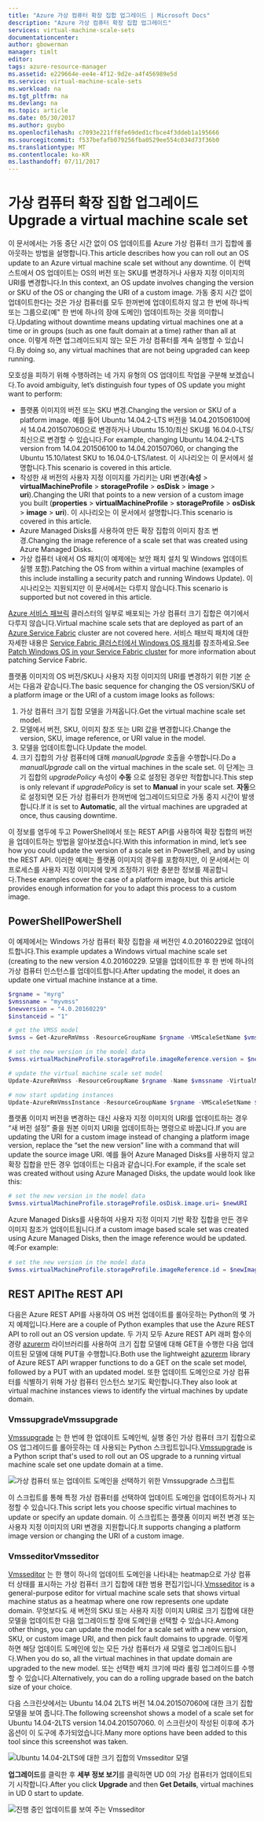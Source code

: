 ```yaml
---
title: "Azure 가상 컴퓨터 확장 집합 업그레이드 | Microsoft Docs"
description: "Azure 가상 컴퓨터 확장 집합 업그레이드"
services: virtual-machine-scale-sets
documentationcenter: 
author: gbowerman
manager: timlt
editor: 
tags: azure-resource-manager
ms.assetid: e229664e-ee4e-4f12-9d2e-a4f456989e5d
ms.service: virtual-machine-scale-sets
ms.workload: na
ms.tgt_pltfrm: na
ms.devlang: na
ms.topic: article
ms.date: 05/30/2017
ms.author: guybo
ms.openlocfilehash: c7093e221ff8fe69ded1cfbce4f3ddeb1a195666
ms.sourcegitcommit: f537befafb079256fba0529ee554c034d73f36b0
ms.translationtype: MT
ms.contentlocale: ko-KR
ms.lasthandoff: 07/11/2017
---
```

# <a name="upgrade-a-virtual-machine-scale-set"></a><span data-ttu-id="2fb35-103">가상 컴퓨터 확장 집합 업그레이드</span><span class="sxs-lookup"><span data-stu-id="2fb35-103">Upgrade a virtual machine scale set</span></span>
<span data-ttu-id="2fb35-104">이 문서에서는 가동 중단 시간 없이 OS 업데이트를 Azure 가상 컴퓨터 크기 집합에 롤아웃하는 방법을 설명합니다.</span><span class="sxs-lookup"><span data-stu-id="2fb35-104">This article describes how you can roll out an OS update to an Azure virtual machine scale set without any downtime.</span></span> <span data-ttu-id="2fb35-105">이 컨텍스트에서 OS 업데이트는 OS의 버전 또는 SKU를 변경하거나 사용자 지정 이미지의 URI를 변경합니다.</span><span class="sxs-lookup"><span data-stu-id="2fb35-105">In this context, an OS update involves changing the version or SKU of the OS or changing the URI of a custom image.</span></span> <span data-ttu-id="2fb35-106">가동 중지 시간 없이 업데이트한다는 것은 가상 컴퓨터를 모두 한꺼번에 업데이트하지 않고 한 번에 하나씩 또는 그룹으로(예" 한 번에 하나의 장애 도메인) 업데이트하는 것을 의미합니다.</span><span class="sxs-lookup"><span data-stu-id="2fb35-106">Updating without downtime means updating virtual machines one at a time or in groups (such as one fault domain at a time) rather than all at once.</span></span> <span data-ttu-id="2fb35-107">이렇게 하면 업그레이드되지 않는 모든 가상 컴퓨터를 계속 실행할 수 있습니다.</span><span class="sxs-lookup"><span data-stu-id="2fb35-107">By doing so, any virtual machines that are not being upgraded can keep running.</span></span>

<span data-ttu-id="2fb35-108">모호성을 피하기 위해 수행하려는 네 가지 유형의 OS 업데이트 작업을 구분해 보겠습니다.</span><span class="sxs-lookup"><span data-stu-id="2fb35-108">To avoid ambiguity, let’s distinguish four types of OS update you might want to perform:</span></span>

* <span data-ttu-id="2fb35-109">플랫폼 이미지의 버전 또는 SKU 변경.</span><span class="sxs-lookup"><span data-stu-id="2fb35-109">Changing the version or SKU of a platform image.</span></span> <span data-ttu-id="2fb35-110">예를 들어 Ubuntu 14.04.2-LTS 버전을 14.04.201506100에서 14.04.201507060으로 변경하거나 Ubuntu 15.10/최신 SKU를 16.04.0-LTS/최신으로 변경할 수 있습니다.</span><span class="sxs-lookup"><span data-stu-id="2fb35-110">For example, changing Ubuntu 14.04.2-LTS version from 14.04.201506100 to 14.04.201507060, or changing the Ubuntu 15.10/latest SKU to 16.04.0-LTS/latest.</span></span> <span data-ttu-id="2fb35-111">이 시나리오는 이 문서에서 설명합니다.</span><span class="sxs-lookup"><span data-stu-id="2fb35-111">This scenario is covered in this article.</span></span>
* <span data-ttu-id="2fb35-112">작성한 새 버전의 사용자 지정 이미지를 가리키는 URI 변경(**속성** > **virtualMachineProfile** > **storageProfile** > **osDisk** > **image** > **uri**).</span><span class="sxs-lookup"><span data-stu-id="2fb35-112">Changing the URI that points to a new version of a custom image you built (**properties** > **virtualMachineProfile** > **storageProfile** > **osDisk** > **image** > **uri**).</span></span> <span data-ttu-id="2fb35-113">이 시나리오는 이 문서에서 설명합니다.</span><span class="sxs-lookup"><span data-stu-id="2fb35-113">This scenario is covered in this article.</span></span>
* <span data-ttu-id="2fb35-114">Azure Managed Disks를 사용하여 만든 확장 집합의 이미지 참조 변경.</span><span class="sxs-lookup"><span data-stu-id="2fb35-114">Changing the image reference of a scale set that was created using Azure Managed Disks.</span></span>
* <span data-ttu-id="2fb35-115">가상 컴퓨터 내에서 OS 패치(이 예제에는 보안 패치 설치 및 Windows 업데이트 실행 포함).</span><span class="sxs-lookup"><span data-stu-id="2fb35-115">Patching the OS from within a virtual machine (examples of this include installing a security patch and running Windows Update).</span></span> <span data-ttu-id="2fb35-116">이 시나리오는 지원되지만 이 문서에서는 다루지 않습니다.</span><span class="sxs-lookup"><span data-stu-id="2fb35-116">This scenario is supported but not covered in this article.</span></span>

<span data-ttu-id="2fb35-117">[Azure 서비스 패브릭](https://azure.microsoft.com/services/service-fabric/) 클러스터의 일부로 배포되는 가상 컴퓨터 크기 집합은 여기에서 다루지 않습니다.</span><span class="sxs-lookup"><span data-stu-id="2fb35-117">Virtual machine scale sets that are deployed as part of an [Azure Service Fabric](https://azure.microsoft.com/services/service-fabric/) cluster are not covered here.</span></span> <span data-ttu-id="2fb35-118">서비스 패브릭 패치에 대한 자세한 내용은 [Service Fabric 클러스터에서 Windows OS 패치](https://docs.microsoft.com/en-us/azure/service-fabric/service-fabric-patch-orchestration-application)를 참조하세요.</span><span class="sxs-lookup"><span data-stu-id="2fb35-118">See [Patch Windows OS in your Service Fabric cluster](https://docs.microsoft.com/en-us/azure/service-fabric/service-fabric-patch-orchestration-application) for more information about patching Service Fabric.</span></span>

<span data-ttu-id="2fb35-119">플랫폼 이미지의 OS 버전/SKU나 사용자 지정 이미지의 URI를 변경하기 위한 기본 순서는 다음과 같습니다.</span><span class="sxs-lookup"><span data-stu-id="2fb35-119">The basic sequence for changing the OS version/SKU of a platform image or the URI of a custom image looks as follows:</span></span>

1. <span data-ttu-id="2fb35-120">가상 컴퓨터 크기 집합 모델을 가져옵니다.</span><span class="sxs-lookup"><span data-stu-id="2fb35-120">Get the virtual machine scale set model.</span></span>
2. <span data-ttu-id="2fb35-121">모델에서 버전, SKU, 이미지 참조 또는 URI 값을 변경합니다.</span><span class="sxs-lookup"><span data-stu-id="2fb35-121">Change the version, SKU, image reference, or URI value in the model.</span></span>
3. <span data-ttu-id="2fb35-122">모델을 업데이트합니다.</span><span class="sxs-lookup"><span data-stu-id="2fb35-122">Update the model.</span></span>
4. <span data-ttu-id="2fb35-123">크기 집합의 가상 컴퓨터에 대해 *manualUpgrade* 호출을 수행합니다.</span><span class="sxs-lookup"><span data-stu-id="2fb35-123">Do a *manualUpgrade* call on the virtual machines in the scale set.</span></span> <span data-ttu-id="2fb35-124">이 단계는 크기 집합의 *upgradePolicy* 속성이 **수동** 으로 설정된 경우만 적합합니다.</span><span class="sxs-lookup"><span data-stu-id="2fb35-124">This step is only relevant if *upgradePolicy* is set to **Manual** in your scale set.</span></span> <span data-ttu-id="2fb35-125">**자동**으로 설정되면 모든 가상 컴퓨터가 한꺼번에 업그레이드되므로 가동 중지 시간이 발생합니다.</span><span class="sxs-lookup"><span data-stu-id="2fb35-125">If it is set to **Automatic**, all the virtual machines are upgraded at once, thus causing downtime.</span></span>

<span data-ttu-id="2fb35-126">이 정보를 염두에 두고 PowerShell에서 또는 REST API를 사용하여 확장 집합의 버전을 업데이트하는 방법을 알아보겠습니다.</span><span class="sxs-lookup"><span data-stu-id="2fb35-126">With this information in mind, let’s see how you could update the version of a scale set in PowerShell, and by using the REST API.</span></span> <span data-ttu-id="2fb35-127">이러한 예제는 플랫폼 이미지의 경우를 포함하지만, 이 문서에서는 이 프로세스를 사용자 지정 이미지에 맞게 조정하기 위한 충분한 정보를 제공합니다.</span><span class="sxs-lookup"><span data-stu-id="2fb35-127">These examples cover the case of a platform image, but this article provides enough information for you to adapt this process to a custom image.</span></span>

## <a name="powershell"></a><span data-ttu-id="2fb35-128">PowerShell</span><span class="sxs-lookup"><span data-stu-id="2fb35-128">PowerShell</span></span>
<span data-ttu-id="2fb35-129">이 예제에서는 Windows 가상 컴퓨터 확장 집합을 새 버전인 4.0.20160229로 업데이트합니다.</span><span class="sxs-lookup"><span data-stu-id="2fb35-129">This example updates a Windows virtual machine scale set (creating to the new version 4.0.20160229.</span></span> <span data-ttu-id="2fb35-130">모델을 업데이트한 후 한 번에 하나의 가상 컴퓨터 인스턴스를 업데이트합니다.</span><span class="sxs-lookup"><span data-stu-id="2fb35-130">After updating the model, it does an update one virtual machine instance at a time.</span></span>

```powershell
$rgname = "myrg"
$vmssname = "myvmss"
$newversion = "4.0.20160229"
$instanceid = "1"

# get the VMSS model
$vmss = Get-AzureRmVmss -ResourceGroupName $rgname -VMScaleSetName $vmssname

# set the new version in the model data
$vmss.virtualMachineProfile.storageProfile.imageReference.version = $newversion

# update the virtual machine scale set model
Update-AzureRmVmss -ResourceGroupName $rgname -Name $vmssname -VirtualMachineScaleSet $vmss

# now start updating instances
Update-AzureRmVmssInstance -ResourceGroupName $rgname -VMScaleSetName $vmssname -InstanceId $instanceId
```

<span data-ttu-id="2fb35-131">플랫폼 이미지 버전을 변경하는 대신 사용자 지정 이미지의 URI를 업데이트하는 경우 “새 버전 설정” 줄을 원본 이미지 URI을 업데이트하는 명령으로 바꿉니다.</span><span class="sxs-lookup"><span data-stu-id="2fb35-131">If you are updating the URI for a custom image instead of changing a platform image version, replace the “set the new version” line with a command that will update the source image URI.</span></span> <span data-ttu-id="2fb35-132">예를 들어 Azure Managed Disks를 사용하지 않고 확장 집합을 만든 경우 업데이트는 다음과 같습니다.</span><span class="sxs-lookup"><span data-stu-id="2fb35-132">For example, if the scale set was created without using Azure Managed Disks, the update would look like this:</span></span>

```powershell
# set the new version in the model data
$vmss.virtualMachineProfile.storageProfile.osDisk.image.uri= $newURI
```

<span data-ttu-id="2fb35-133">Azure Managed Disks를 사용하여 사용자 지정 이미지 기반 확장 집합을 만든 경우 이미지 참조가 업데이트됩니다.</span><span class="sxs-lookup"><span data-stu-id="2fb35-133">If a custom image based scale set was created using Azure Managed Disks, then the image reference would be updated.</span></span> <span data-ttu-id="2fb35-134">예:</span><span class="sxs-lookup"><span data-stu-id="2fb35-134">For example:</span></span>

```powershell
# set the new version in the model data
$vmss.virtualMachineProfile.storageProfile.imageReference.id = $newImageReference
```

## <a name="the-rest-api"></a><span data-ttu-id="2fb35-135">REST API</span><span class="sxs-lookup"><span data-stu-id="2fb35-135">The REST API</span></span>
<span data-ttu-id="2fb35-136">다음은 Azure REST API를 사용하여 OS 버전 업데이트를 롤아웃하는 Python의 몇 가지 예제입니다.</span><span class="sxs-lookup"><span data-stu-id="2fb35-136">Here are a couple of Python examples that use the Azure REST API to roll out an OS version update.</span></span> <span data-ttu-id="2fb35-137">두 가지 모두 Azure REST API 래퍼 함수의 경량 [azurerm](https://pypi.python.org/pypi/azurerm) 라이브러리를 사용하여 크기 집합 모델에 대해 GET을 수행한 다음 업데이트된 모델에 대해 PUT을 수행합니다.</span><span class="sxs-lookup"><span data-stu-id="2fb35-137">Both use the lightweight [azurerm](https://pypi.python.org/pypi/azurerm) library of Azure REST API wrapper functions to do a GET on the scale set model, followed by a PUT with an updated model.</span></span> <span data-ttu-id="2fb35-138">또한 업데이트 도메인으로 가상 컴퓨터를 식별하기 위해 가상 컴퓨터 인스턴스 보기도 확인합니다.</span><span class="sxs-lookup"><span data-stu-id="2fb35-138">They also look at virtual machine instances views to identify the virtual machines by update domain.</span></span>

### <a name="vmssupgrade"></a><span data-ttu-id="2fb35-139">Vmssupgrade</span><span class="sxs-lookup"><span data-stu-id="2fb35-139">Vmssupgrade</span></span>
 <span data-ttu-id="2fb35-140">[Vmssupgrade](https://github.com/gbowerman/vmsstools) 는 한 번에 한 업데이트 도메인씩, 실행 중인 가상 컴퓨터 크기 집합으로 OS 업그레이드를 롤아웃하는 데 사용되는 Python 스크립트입니다.</span><span class="sxs-lookup"><span data-stu-id="2fb35-140">[Vmssupgrade](https://github.com/gbowerman/vmsstools) is a Python script that's used to roll out an OS upgrade to a running virtual machine scale set one update domain at a time.</span></span>

![가상 컴퓨터 또는 업데이트 도메인을 선택하기 위한 Vmssupgrade 스크립트](./media/virtual-machine-scale-sets-upgrade-scale-set/vmssupgrade-screenshot.png)

<span data-ttu-id="2fb35-142">이 스크립트를 통해 특정 가상 컴퓨터를 선택하여 업데이트 도메인을 업데이트하거나 지정할 수 있습니다.</span><span class="sxs-lookup"><span data-stu-id="2fb35-142">This script lets you choose specific virtual machines to update or specify an update domain.</span></span> <span data-ttu-id="2fb35-143">이 스크립트는 플랫폼 이미지 버전 변경 또는 사용자 지정 이미지의 URI 변경을 지원합니다.</span><span class="sxs-lookup"><span data-stu-id="2fb35-143">It supports changing a platform image version or changing the URI of a custom image.</span></span>

### <a name="vmsseditor"></a><span data-ttu-id="2fb35-144">Vmsseditor</span><span class="sxs-lookup"><span data-stu-id="2fb35-144">Vmsseditor</span></span>
<span data-ttu-id="2fb35-145">[Vmsseditor](https://github.com/gbowerman/vmssdashboard) 는 한 행이 하나의 업데이트 도메인을 나타내는 heatmap으로 가상 컴퓨터 상태를 표시하는 가상 컴퓨터 크기 집합에 대한 범용 편집기입니다.</span><span class="sxs-lookup"><span data-stu-id="2fb35-145">[Vmsseditor](https://github.com/gbowerman/vmssdashboard) is a general-purpose editor for virtual machine scale sets that shows virtual machine status as a heatmap where one row represents one update domain.</span></span> <span data-ttu-id="2fb35-146">무엇보다도 새 버전의 SKU 또는 사용자 지정 이미지 URI로 크기 집합에 대한 모델을 업데이트한 다음 업그레이드할 장애 도메인을 선택할 수 있습니다.</span><span class="sxs-lookup"><span data-stu-id="2fb35-146">Among other things, you can update the model for a scale set with a new version, SKU, or custom image URI, and then pick fault domains to upgrade.</span></span> <span data-ttu-id="2fb35-147">이렇게 하면 해당 업데이트 도메인에 있는 모든 가상 컴퓨터가 새 모델로 업그레이드됩니다.</span><span class="sxs-lookup"><span data-stu-id="2fb35-147">When you do so, all the virtual machines in that update domain are upgraded to the new model.</span></span> <span data-ttu-id="2fb35-148">또는 선택한 배치 크기에 따라 롤링 업그레이드를 수행할 수 있습니다.</span><span class="sxs-lookup"><span data-stu-id="2fb35-148">Alternatively, you can do a rolling upgrade based on the batch size of your choice.</span></span>  

<span data-ttu-id="2fb35-149">다음 스크린샷에서는 Ubuntu 14.04 2LTS 버전 14.04.201507060에 대한 크기 집합 모델을 보여 줍니다.</span><span class="sxs-lookup"><span data-stu-id="2fb35-149">The following screenshot shows a model of a scale set for Ubuntu 14.04-2LTS version 14.04.201507060.</span></span> <span data-ttu-id="2fb35-150">이 스크린샷이 작성된 이후에 추가 옵션이 이 도구에 추가되었습니다.</span><span class="sxs-lookup"><span data-stu-id="2fb35-150">Many more options have been added to this tool since this screenshot was taken.</span></span>

![Ubuntu 14.04-2LTS에 대한 크기 집합의 Vmsseditor 모델](./media/virtual-machine-scale-sets-upgrade-scale-set/vmssEditor1.png)

<span data-ttu-id="2fb35-152">**업그레이드**를 클릭한 후 **세부 정보 보기**를 클릭하면 UD 0의 가상 컴퓨터가 업데이트되기 시작합니다.</span><span class="sxs-lookup"><span data-stu-id="2fb35-152">After you click **Upgrade** and then **Get Details**, virtual machines in UD 0 start to update.</span></span>

![진행 중인 업데이트를 보여 주는 Vmsseditor](./media/virtual-machine-scale-sets-upgrade-scale-set/vmssEditor2.png)

